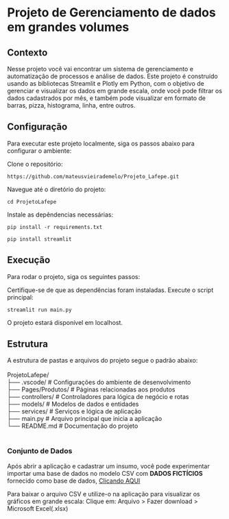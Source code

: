 # Projeto de Gerenciamento de dados em grandes volumes

## Contexto

Nesse projeto você vai encontrar um sistema de gerenciamento e automatização de processos e análise de dados. Este projeto é construído usando as bibliotecas Streamlit e Plotly em Python, com o objetivo de gerenciar e visualizar os dados em grande escala, onde você pode filtrar os dados cadastrados por mês, e também pode visualizar em formato de barras, pizza, histograma, linha, entre outros.

## Configuração

Para executar este projeto localmente, siga os passos abaixo para configurar o ambiente:

Clone o repositório:
```
https://github.com/mateusvieirademelo/Projeto_Lafepe.git
```
Navegue até o diretório do projeto:
```
cd ProjetoLafepe
```
Instale as depêndencias necessárias:
```
pip install -r requirements.txt
```
```
pip install streamlit
```

## Execução

Para rodar o projeto, siga os seguintes passos:


Certifique-se de que as dependências foram instaladas.
Execute o script principal:
```
streamlit run main.py
```
O projeto estará disponível em localhost.

## Estrutura
A estrutura de pastas e arquivos do projeto segue o padrão abaixo:<br>
<br>
ProjetoLafepe/<br>
├── .vscode/            # Configurações do ambiente de desenvolvimento<br>
├── Pages/Produtos/      # Páginas relacionadas aos produtos<br>
├── controllers/         # Controladores para lógica de negócio e rotas<br>
├── models/              # Modelos de dados e entidades<br>
├── services/            # Serviços e lógica de aplicação<br>
├── main.py              # Arquivo principal que inicia a aplicação<br>
└── README.md            # Documentação do projeto<br>
<br>



### Conjunto de Dados

Após abrir a aplicação e cadastrar um insumo, você pode experimentar importar uma base de dados no modelo CSV com **DADOS FICTÍCIOS** fornecido como base de dados, [Clicando AQUI](https://docs.google.com/spreadsheets/d/1bmImQvoLgk0EuptAjr5PAuKcvIfIV8ehGYtLTbzRBfI/edit?usp=sharing)

Para baixar o arquivo CSV e utilize-o na aplicação para visualizar os gráficos em grande escala:
Clique em: Arquivo > Fazer download > Microsoft Excel(.xlsx)

